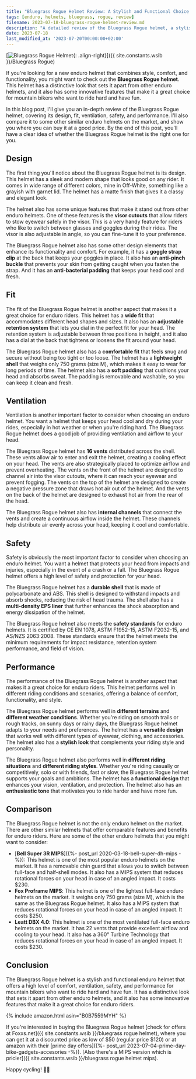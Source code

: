 ```yaml
---
title: "Bluegrass Rogue Helmet Review: A Stylish and Functional Choice for Enduro Riders"
tags: [enduro, helmets, bluegrass, rogue, review]
filename: 2023-07-18-bluegrass-rogue-helmet-review.md
description: "A detailed review of the Bluegrass Rogue helmet, a stylish and functional enduro helmet with unique features and good ventilation."
date: 2023-07-18
last_modified_at: '2023-07-20T00:00:00+02:00'
---
```


[![Bluegrass Rogue Helmet](https://i.imgur.com/uAe5ab5m.jpg){: .align-right}]({{ site.constants.wsib }}/Bluegrass Rogue)

If you're looking for a new enduro helmet that combines style, comfort, and functionality, you might want to check out the **Bluegrass Rogue helmet**. This helmet has a distinctive look that sets it apart from other enduro helmets, and it also has some innovative features that make it a great choice for mountain bikers who want to ride hard and have fun.

In this blog post, I'll give you an in-depth review of the Bluegrass Rogue helmet, covering its design, fit, ventilation, safety, and performance. I'll also compare it to some other similar enduro helmets on the market, and show you where you can buy it at a good price. By the end of this post, you'll have a clear idea of whether the Bluegrass Rogue helmet is the right one for you.

## Design

The first thing you'll notice about the Bluegrass Rogue helmet is its design. This helmet has a sleek and modern shape that looks good on any rider. It comes in wide range of different colors, mine in Off-White, something like a grayish with garnet lid. The helmet has a matte finish that gives it a classy and elegant look.

The helmet also has some unique features that make it stand out from other enduro helmets. One of these features is the **visor cutouts** that allow riders to stow eyewear safely in the visor. This is a very handy feature for riders who like to switch between glasses and goggles during their rides. The visor is also adjustable in angle, so you can fine-tune it to your preference.

The Bluegrass Rogue helmet also has some other design elements that enhance its functionality and comfort. For example, it has a **goggle strap clip** at the back that keeps your goggles in place. It also has an **anti-pinch buckle** that prevents your skin from getting caught when you fasten the strap. And it has an **anti-bacterial padding** that keeps your head cool and fresh.

## Fit

The fit of the Bluegrass Rogue helmet is another aspect that makes it a great choice for enduro riders. This helmet has a **wide fit** that accommodates different head shapes and sizes. It also has an **adjustable retention system** that lets you dial in the perfect fit for your head. The retention system is adjustable between three positions in height, and it also has a dial at the back that tightens or loosens the fit around your head.

The Bluegrass Rogue helmet also has a **comfortable fit** that feels snug and secure without being too tight or too loose. The helmet has a **lightweight shell** that weighs only 750 grams (size M), which makes it easy to wear for long periods of time. The helmet also has a **soft padding** that cushions your head and absorbs sweat. The padding is removable and washable, so you can keep it clean and fresh.

## Ventilation

Ventilation is another important factor to consider when choosing an enduro helmet. You want a helmet that keeps your head cool and dry during your rides, especially in hot weather or when you're riding hard. The Bluegrass Rogue helmet does a good job of providing ventilation and airflow to your head.

The Bluegrass Rogue helmet has **16 vents** distributed across the shell. These vents allow air to enter and exit the helmet, creating a cooling effect on your head. The vents are also strategically placed to optimize airflow and prevent overheating. The vents on the front of the helmet are designed to channel air into the visor cutouts, where it can reach your eyewear and prevent fogging. The vents on the top of the helmet are designed to create a negative pressure zone that draws hot air out of the helmet. And the vents on the back of the helmet are designed to exhaust hot air from the rear of the head.

The Bluegrass Rogue helmet also has **internal channels** that connect the vents and create a continuous airflow inside the helmet. These channels help distribute air evenly across your head, keeping it cool and comfortable.

## Safety

Safety is obviously the most important factor to consider when choosing an enduro helmet. You want a helmet that protects your head from impacts and injuries, especially in the event of a crash or a fall. The Bluegrass Rogue helmet offers a high level of safety and protection for your head.

The Bluegrass Rogue helmet has a **durable shell** that is made of polycarbonate and ABS. This shell is designed to withstand impacts and absorb shocks, reducing the risk of head trauma. The shell also has a **multi-density EPS liner** that further enhances the shock absorption and energy dissipation of the helmet.

The Bluegrass Rogue helmet also meets the **safety standards** for enduro helmets. It is certified by CE EN 1078, ASTM F1952-15, ASTM F2032-15, and AS/NZS 2063:2008. These standards ensure that the helmet meets the minimum requirements for impact resistance, retention system performance, and field of vision.

## Performance

The performance of the Bluegrass Rogue helmet is another aspect that makes it a great choice for enduro riders. This helmet performs well in different riding conditions and scenarios, offering a balance of comfort, functionality, and style.

The Bluegrass Rogue helmet performs well in **different terrains** and **different weather conditions**. Whether you're riding on smooth trails or rough tracks, on sunny days or rainy days, the Bluegrass Rogue helmet adapts to your needs and preferences. The helmet has a **versatile design** that works well with different types of eyewear, clothing, and accessories. The helmet also has a **stylish look** that complements your riding style and personality.

The Bluegrass Rogue helmet also performs well in **different riding situations** and **different riding styles**. Whether you're riding casually or competitively, solo or with friends, fast or slow, the Bluegrass Rogue helmet supports your goals and ambitions. The helmet has a **functional design** that enhances your vision, ventilation, and protection. The helmet also has an **enthusiastic tone** that motivates you to ride harder and have more fun.

## Comparison

The Bluegrass Rogue helmet is not the only enduro helmet on the market. There are other similar helmets that offer comparable features and benefits for enduro riders. Here are some of the other enduro helmets that you might want to consider:

- [**Bell Super 3R MIPS**]({%- post_url 2020-03-18-bell-super-dh-mips -%}): This helmet is one of the most popular enduro helmets on the market. It has a removable chin guard that allows you to switch between full-face and half-shell modes. It also has a MIPS system that reduces rotational forces on your head in case of an angled impact. It costs $230.
- **Fox Proframe MIPS**: This helmet is one of the lightest full-face enduro helmets on the market. It weighs only 750 grams (size M), which is the same as the Bluegrass Rogue helmet. It also has a MIPS system that reduces rotational forces on your head in case of an angled impact. It costs $250.
- **Leatt DBX 4.0**: This helmet is one of the most ventilated full-face enduro helmets on the market. It has 22 vents that provide excellent airflow and cooling to your head. It also has a 360° Turbine Technology that reduces rotational forces on your head in case of an angled impact. It costs $230.

## Conclusion

The Bluegrass Rogue helmet is a stylish and functional enduro helmet that offers a high level of comfort, ventilation, safety, and performance for mountain bikers who want to ride hard and have fun. It has a distinctive look that sets it apart from other enduro helmets, and it also has some innovative features that make it a great choice for enduro riders.

{% include amazon.html asin="B0B7559MYH" %}

If you're interested in buying the Bluegrass Rogue helmet [check for offers at Foxxs.net]({{ site.constants.wsib }}/bluegrass rogue helmet), where you can get it at a discounted price as low of $50 (regular price $120) or at amazon with their [prime day offers]({%- post_url 2023-07-04-prime-day-bike-gadgets-accesories -%}). [Also there's a MIPS version which is pricier]({{ site.constants.wsib }}/bluegrass rogue helmet mips).

Happy cycling! 🚴‍♂️
